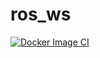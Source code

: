 # ros_ws
[![Docker Image CI](https://github.com/AutomatischerDosenTransporter/ros_ws/actions/workflows/docker-image.yml/badge.svg)](https://github.com/AutomatischerDosenTransporter/ros_ws/actions/workflows/docker-image.yml)
